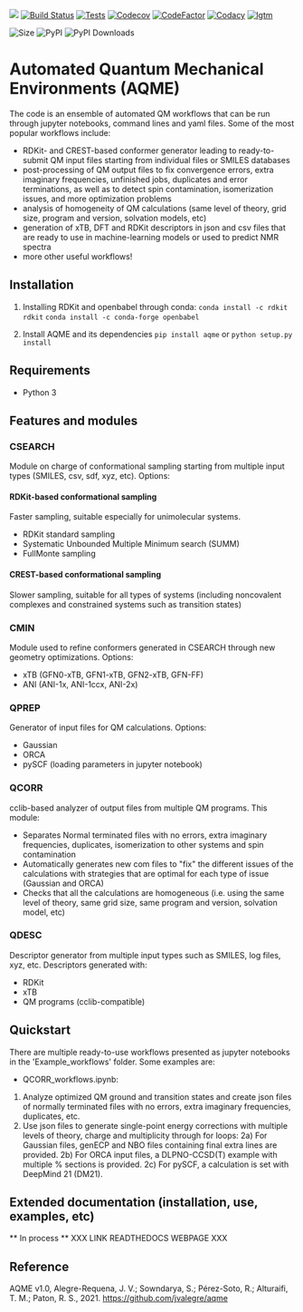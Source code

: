 ![](Logos/AQME_logo.tif)
[![Build Status](https://img.shields.io/travis/com/jvalegre/aqme?label=Linux%20CI&logo=Travis)](https://travis-ci.com/github/jvalegre/aqme)
[![Tests](https://img.shields.io/static/v1?label=Tests&message=104&color=green&logo=Travis)](https://travis-ci.com/github/jvalegre/aqme)
[![Codecov](https://img.shields.io/codecov/c/github/jvalegre/aqme?label=Codecov&logo=codecov)](https://codecov.io/gh/jvalegre/aqme)
[![CodeFactor](https://img.shields.io/codefactor/grade/github/jvalegre/aqme?label=Codefactor%20grade&logo=codefactor)](https://www.codefactor.io/repository/github/jvalegre/aqme/overview/master)
[![Codacy](https://img.shields.io/codacy/grade/047e9c6001a84713a82e180669e14c98?label=Codacy%20grade&logo=codacy)](https://www.codacy.com/manual/jvalegre/aqme?utm_source=github.com&amp;utm_medium=referral&amp;utm_content=jvalegre/aqme&amp;utm_campaign=Badge_Grade)
[![lgtm](https://img.shields.io/lgtm/grade/python/github/jvalegre/aqme?label=LGTM%20grade&logo=lgtm)](https://lgtm.com/projects/g/jvalegre/aqme/context:python)

![Size](https://img.shields.io/github/repo-size/jvalegre/aqme?label=Size)
![PyPI](https://img.shields.io/pypi/v/aqme?label=PyPI&logo=pypi)
![PyPI Downloads](https://img.shields.io/pypi/dm/aqme?label=PyPI%20downloads&logo=pypi&style=social)

# Automated Quantum Mechanical Environments (AQME)

The code is an ensemble of automated QM workflows that can be run through jupyter notebooks, command lines and yaml files. Some of the most popular workflows include:
* RDKit- and CREST-based conformer generator leading to ready-to-submit QM input files starting from individual files or SMILES databases
* post-processing of QM output files to fix convergence errors, extra imaginary frequencies, unfinished jobs, duplicates and error terminations, as well as to detect spin contamination, isomerization issues, and more optimization problems
* analysis of homogeneity of QM calculations (same level of theory, grid size, program and version, solvation models, etc)
* generation of xTB, DFT and RDKit descriptors in json and csv files that are ready to use in machine-learning models or used to predict NMR spectra
* more other useful workflows!

## Installation
1) Installing RDKit and openbabel through conda:
`conda install -c rdkit rdkit`
`conda install -c conda-forge openbabel`

2) Install AQME and its dependencies
`pip install aqme`
or
`python setup.py install`

## Requirements
* Python 3

## Features and modules
### CSEARCH
Module on charge of conformational sampling starting from multiple input types (SMILES, csv, sdf, xyz, etc). Options:
#### RDKit-based conformational sampling
Faster sampling, suitable especially for unimolecular systems.
* RDKit standard sampling
* Systematic Unbounded Multiple Minimum search (SUMM)
* FullMonte sampling
#### CREST-based conformational sampling
Slower sampling, suitable for all types of systems (including noncovalent complexes and constrained systems such as transition states)

### CMIN
Module used to refine conformers generated in CSEARCH through new geometry optimizations. Options:
* xTB (GFN0-xTB, GFN1-xTB, GFN2-xTB, GFN-FF)
* ANI (ANI-1x, ANI-1ccx, ANI-2x)

### QPREP
Generator of input files for QM calculations. Options:
* Gaussian
* ORCA
* pySCF (loading parameters in jupyter notebook)

### QCORR
cclib-based analyzer of output files from multiple QM programs. This module:
* Separates Normal terminated files with no errors, extra imaginary frequencies, duplicates, isomerization to other systems and spin contamination
* Automatically generates new com files to "fix" the different issues of the calculations with strategies that are optimal for each type of issue (Gaussian and ORCA)
* Checks that all the calculations are homogeneous (i.e. using the same level of theory, same grid size, same program and version, solvation model, etc)

### QDESC
Descriptor generator from multiple input types such as SMILES, log files, xyz, etc. Descriptors generated with:
* RDKit
* xTB
* QM programs (cclib-compatible)

## Quickstart
There are multiple ready-to-use workflows presented as jupyter notebooks in the 'Example_workflows' folder. Some examples are:
* QCORR_workflows.ipynb:
1) Analyze optimized QM ground and transition states and create json files of normally terminated files with no errors, extra imaginary frequencies, duplicates, etc. 
2) Use json files to generate single-point energy corrections with multiple levels of theory, charge and multiplicity through for loops:
2a) For Gaussian files, genECP and NBO files containing final extra lines are provided. 
2b) For ORCA input files, a DLPNO-CCSD(T) example with multiple % sections is provided. 
2c) For pySCF, a calculation is set with DeepMind 21 (DM21).

## Extended documentation (installation, use, examples, etc)
** In process **
XXX LINK READTHEDOCS WEBPAGE XXX

## Reference
AQME v1.0, Alegre-Requena, J. V.; Sowndarya, S.; Pérez-Soto, R.; Alturaifi, T. M.; Paton, R. S., 2021. https://github.com/jvalegre/aqme
